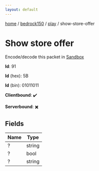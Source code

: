 ```yaml
---
layout: default
---
```


[home](/)  /  [bedrock150](/protocol/bedrock150)  /  [play](/protocol/bedrock150/play)  /  show-store-offer

# Show store offer

Encode/decode this packet in [Sandbox](../../../sandbox/bedrock150#play.show_store_offer)

**Id**: 91

**Id** (hex): 5B

**Id** (bin): 01011011

**Clientbound**: ✔️

**Serverbound**: ✖️

## Fields

Name | Type
---|---
? | string
? | bool
? | string
